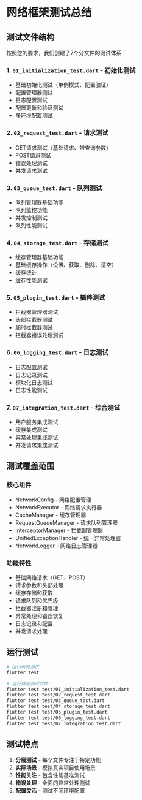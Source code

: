 # 网络框架测试总结

## 测试文件结构

按照您的要求，我们创建了7个分文件的测试体系：

### 1. `01_initialization_test.dart` - 初始化测试
- 基础初始化测试（单例模式、配置验证）
- 配置管理器测试
- 日志配置测试
- 配置更新和验证测试
- 多环境配置测试

### 2. `02_request_test.dart` - 请求测试
- GET请求测试（基础请求、带查询参数）
- POST请求测试
- 错误处理测试
- 并发请求测试

### 3. `03_queue_test.dart` - 队列测试
- 队列管理器基础功能
- 队列监控功能
- 并发控制测试
- 队列性能测试

### 4. `04_storage_test.dart` - 存储测试
- 缓存管理器基础功能
- 基础缓存操作（设置、获取、删除、清空）
- 缓存统计
- 缓存性能测试

### 5. `05_plugin_test.dart` - 插件测试
- 拦截器管理器测试
- 头部拦截器测试
- 超时拦截器测试
- 拦截器错误处理测试

### 6. `06_logging_test.dart` - 日志测试
- 日志配置测试
- 日志记录测试
- 模块化日志测试
- 日志性能测试

### 7. `07_integration_test.dart` - 综合测试
- 用户服务集成测试
- 缓存集成测试
- 异常处理集成测试
- 并发请求集成测试

## 测试覆盖范围

### 核心组件
- NetworkConfig - 网络配置管理
- NetworkExecutor - 网络请求执行器
- CacheManager - 缓存管理器
- RequestQueueManager - 请求队列管理器
- InterceptorManager - 拦截器管理器
- UnifiedExceptionHandler - 统一异常处理器
- NetworkLogger - 网络日志管理器

### 功能特性
- 基础网络请求（GET、POST）
- 请求参数和头部处理
- 缓存存储和获取
- 请求队列和优先级
- 拦截器注册和管理
- 异常处理和错误恢复
- 日志记录和配置
- 并发请求处理

## 运行测试

```bash
# 运行所有测试
flutter test

# 运行特定测试文件
flutter test test/01_initialization_test.dart
flutter test test/02_request_test.dart
flutter test test/03_queue_test.dart
flutter test test/04_storage_test.dart
flutter test test/05_plugin_test.dart
flutter test test/06_logging_test.dart
flutter test test/07_integration_test.dart
```

## 测试特点

1. **分层测试** - 每个文件专注于特定功能
2. **实际场景** - 模拟真实项目使用场景
3. **性能关注** - 包含性能基准测试
4. **错误处理** - 全面的异常处理测试
5. **配置灵活** - 测试不同环境配置 